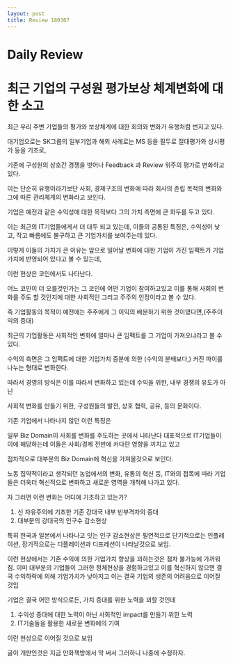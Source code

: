 ```yaml
---
layout: post
title: Review 180307
---
```

# Daily Review

# 최근 기업의 구성원 평가보상 체계변화에 대한 소고

최근 우리 주변 기업들의 평가와 보상체계에 대한 회의와 변화가 유행처럼 번지고 있다.

대기업으로는 SK그룹의 일부기업과 해외 사례로는 MS 등을 필두로 절대평가와 상시평가 등을 기조로,

기존에 구성원의 상호간 경쟁을 벗어나 Feedback 과 Review 위주의 평가로 변화하고 있다.

이는 단순히 유행이라기보단 사회, 경제구조의 변화에 따라 회사의 존립 목적의 변화와 그에 따른 관리체계의 변화라고 보인다.

기업은 예전과 같은 수익성에 대한 목적보다 그의 가치 측면에 큰 화두를 두고 있다.

이는 최근의 IT기업들에게서 더 대두 되고 있는데, 이들의 공통된 특징은, 수익성이 낮고, 작고 빠름에도 불구하고 큰 기업가치를 보여주는데 있다.

이렇게 이들의 가치가 큰 이유는 앞으로 일어날 변화에 대한 기업이 가진 임팩트가 기업가치에 반영되어 있다고 볼 수 있는데,

이런 현상은 코인에서도 나타난다.

어느 코인이 더 오를것인가는 그 코인에 어떤 기업이 참여하고있고 이를 통해 사회의 변화를 주도 할 것인지에 대한 사회적인 그리고 주주의 인정이라고 볼 수 있다.


즉 기업활동의 목적이 예전에는 주주에게 그 이익의 배분하기 위한 것이였다면,(주주이익의 증대)

최근의 기업활동은 사회적인 변화에 얼마나 큰 임팩트를 그 기업이 가져오냐라고 볼 수 있다.


수익의 측면은 그 임팩트에 대한 기업가치 증분에 의한 (수익의 분배보다,) 커진 파이를 나누는 형태로 변화한다.

따라서 경영의 방식은 이를 따라서 변화하고 있는데 수익을 위한, 내부 경쟁의 유도가 아닌

사회적 변화를 만들기 위한, 구성원들의 발전, 상호 협력, 공유, 등의 문화이다.


기존 기업에서 나타나지 않던 이런 특징은 

일부 Biz Domain이 사회를 변화를 주도하는 곳에서 나타난다 대표적으로 IT기업들이 이에 해당하는데 이들은 사회/경제 전반에 커다란 영향을 끼치고 있고

점차적으로 대부분의 Biz Domain에 혁신을 가져올것으로 보인다.

노동 집약적이라고 생각되던 농업에서의 변화,
유통의 혁신 등, IT와의 접목에 따라 기업들은 더욱더 혁신적으로 변화하고 새로운 영역을 개척해 나가고 있다.

자 그러면 이런 변화는 어디에 기초하고 있는가?

1. 신 자유주의에 기초한 기존 강대국 내부 빈부격차의 증대
2. 대부분의 강대국의 인구수 감소현상

특히 한국과 일본에서 나타나고 잇는 인구 감소현상은 필연적으로 단기적으로는 인플레이션, 장기적으로는 디플레이션과 디프레션이 나타날것으로 보임.

이런 현상에서는 기존 수익에 의한 기업가치 향상을 꾀하는것은 점차 불가능에 가까워짐.
이미 대부분의 기업들이 그러한 정체현상을 경험하고있고 이를 혁신하지 않으면 결국 수익하락에 의해 기업가치가 낮아지고 이는
결국 기업의 생존의 어려움으로 이어질 것임

기업은 결국 어떤 방식으로든, 가치 증대를 위한 노력을 꾀할 것인데

1. 수익성 증대에 대한 노력이 아닌 사회적인 impact를 만들기 위한 노력
2. IT기술들을 활용한 새로운 변화에의 기여

이런 현상으로 이어질 것으로 보임

글이 개판인것은 지금 만화책방에서 막 써서 그러하니 나중에 수정하자.



